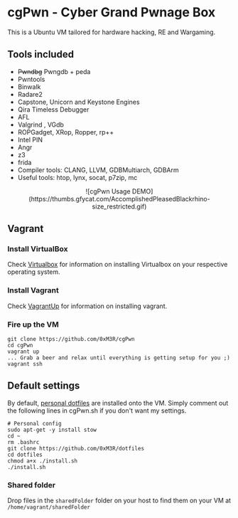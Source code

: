 # cgPwn - Cyber Grand Pwnage Box 
 This is a Ubuntu VM tailored for hardware hacking, RE and Wargaming.

## Tools included
*  ~~Pwndbg~~ Pwngdb + peda
*  Pwntools
*  Binwalk
*  Radare2 
*  Capstone, Unicorn and Keystone Engines
*  Qira Timeless Debugger
*  AFL
*  Valgrind , VGdb
*  ROPGadget, XRop, Ropper, rp++
*  Intel PIN
*  Angr
*  z3 
*  frida 
*  Compiler tools: CLANG, LLVM, GDBMultiarch, GDBArm
*  Useful tools: htop, lynx, socat, p7zip, mc 
<p align="center">
![cgPwn Usage DEMO](https://thumbs.gfycat.com/AccomplishedPleasedBlackrhino-size_restricted.gif)
</p>

## Vagrant

### Install VirtualBox
Check [Virtualbox](https://www.virtualbox.org/wiki/Downloads) for information on installing Virtualbox on your respective operating system.

### Install Vagrant
Check [VagrantUp](https://www.vagrantup.com/downloads.html) for information on installing vagrant.

### Fire up the VM
```
git clone https://github.com/0xM3R/cgPwn
cd cgPwn
vagrant up
... Grab a beer and relax until everything is getting setup for you ;)
vagrant ssh
```

## Default settings
By default, [personal dotfiles](http://github.com/0xM3R/dotfiles) are installed onto the VM. Simply comment out the following lines in cgPwn.sh if you don't want my settings.

```
# Personal config
sudo apt-get -y install stow
cd ~
rm .bashrc
git clone https://github.com/0xM3R/dotfiles
cd dotfiles
chmod a+x ./install.sh
./install.sh
```

### Shared folder

Drop files in the `sharedFolder` folder on your host to find them on your VM at `/home/vagrant/sharedFolder`
